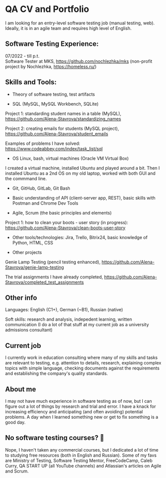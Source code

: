 # QA CV and Portfolio

I am looking for an entry-level software testing job (manual testing, web). Ideally, it is in an agile team and requires high level of English.  

## Software Testing Experience:

07/2022 - till p.t.   
Software Tester at MKS, https://github.com/nochlezhka/mks (non-profit project by Nochlezhka, https://homeless.ru/)

## Skills and Tools:

- Theory of software testing, test artifacts

- SQL (MySQL, MySQL Workbench, SQLite) 

Project 1: standarding student names in a table (MySQL), https://github.com/Alena-Stavrova/standardizing_names

Project 2: creating emails for students (MySQL project), https://github.com/Alena-Stavrova/student_emails

Examples of problems I have solved: https://www.codeabbey.com/index/task_list/sql 

- OS Linux, bash, virtual machines (Oracle VM Virtual Box)

I created a virtual machine, installed Ubuntu and played around a bit. Then I installed Ubuntu as a 2nd OS on my old laptop, worked with both GUI and the commmand line. 

- Git, GitHub, GitLab, Git Bash

- Basic understanding of API (client-server app, REST), basic skills with Postman and Chrome Dev Tools

- Agile, Scrum (the basic principles and elements)

Project 1: how to clean your boots - user story (in progress): https://github.com/Alena-Stavrova/clean-boots-user-story

- Other tools/technologies: Jira, Trello, Bitrix24, basic knowledge of Python, HTML, CSS 

- Other projects

Genie Lamp Testing (pencil testing enhanced), https://github.com/Alena-Stavrova/genie-lamp-testing

The trial assignments I have already completed, https://github.com/Alena-Stavrova/completed_test_assignments

## Other info

Languages: English (C1+), German (~B1), Russian (native)

Soft skills: research and analysis, indepedent learning, written communication (I do a lot of that stuff at my current job as a university admissions consultant)

## Current job

I currently work in education consulting where many of my skills and tasks are relevant to testing, e.g. attention to details, research, explaining complex topics with simple language, checking documents against the requirements and establishing the company's quality standards. 

## About me

I may not have much experience in software testing as of now, but I can figure out a lot of things by research and trial and error. I have a knack for increasing efficiency and anticipating (and often avoiding) potential problems. A day when I learned something new or get to fix something is a good day.

## No software testing courses? :thinking:

Nope, I haven't taken any commercial courses, but I dedicated a lot of time to studying free resources (both in English and Russian).
Some of my favs are Ministry of Testing, Software Testing Mentor, FreeCodeCamp, Caleb Curry, QA START UP (all YouTube channels) and Atlassian's articles on Agile and Scrum.
